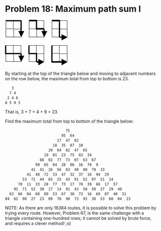 # Problem 18: Maximum path sum I

![graphic](img018.gif)

By starting at the top of the triangle below and moving to adjacent
numbers on the row below, the maximum total from top to bottom is 23. 

       3
      7 4
     2 4 6
    8 5 9 3 

That is, 3 + 7 + 4 + 9 = 23. 

Find the maximum total from top to bottom of the triangle below: 

                                75
                              95  64
                            17  47  82
                          18  35  87  10
                        20  04  82  47  65
                      19  01  23  75  03  34
                    88  02  77  73  07  63  67
                  99  65  04  28  06  16  70  9
                41  41  26  56  83  40  80  70  33
              41  48  72  33  47  32  37  16  94  29
            53  71  44  65  25  43  91  52  97  51  14
          70  11  33  28  77  73  17  78  39  68  17  57
        91  71  52  38  17  14  91  43  58  50  27  29  48
      63  66  04  68  89  53  67  30  73  16  69  87  40  31
    04  62  98  27  23  09  70  98  73  93  38  53  60  04  23 

NOTE: As there are only 16384 routes, it is possible to solve this problem by 
trying every route. However, Problem 67, is the same challenge with a triangle
containing one-hundred rows; it cannot be solved by brute force, and requires a
clever method! ;o)
